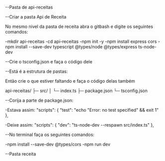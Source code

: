 --Pasta de api-receitas


--Criar a pasta Api de Receita

No mesmo nivel da pasta de receita abra o gitbash e digite os seguintes comandos:

-mkdir api-receitas
-cd api-receitas
-npm init -y
-npm install express cors
-npm install --save-dev typescript @types/node @types/express ts-node-dev

--Crie o tsconfig.json e faça o código dele

--Está é a estrutura de pastas:

Então crie o que estiver faltando e faça o código delas também

api-receitas/
 ├─ src/
 │   └─ index.ts
 ├─ package.json
 └─ tsconfig.json

--Corija a parte de package.json:

-Estava assim:
  "scripts": {
    "test": "echo \"Error: no test specified\" && exit 1"
  },

-Deixe assim:
"scripts": {
  "dev": "ts-node-dev --respawn src/index.ts"
},

--No terminal faça os seguintes comandos:

-npm install --save-dev @types/cors
-npm run dev



--Pasta receita

